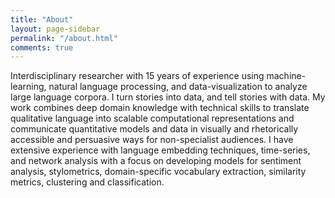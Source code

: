```yaml
---
title: "About"
layout: page-sidebar
permalink: "/about.html"
comments: true
---
```

Interdisciplinary researcher with 15 years of experience using machine-learning, natural language processing, and data-visualization to analyze large language corpora. I turn stories into data, and tell stories with data. My work combines deep domain knowledge with technical skills to translate qualitative language into scalable computational representations and communicate quantitative models and data in visually and rhetorically accessible and persuasive ways for non-specialist audiences. I have extensive experience with language embedding techniques, time-series, and network analysis with a focus on developing models for sentiment analysis, stylometrics, domain-specific vocabulary extraction, similarity metrics, clustering and classification.
